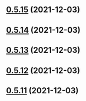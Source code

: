 ## [0.5.15](https://github.com/vegaprotocol/token-frontend/compare/0.5.14...0.5.15) (2021-12-03)



## [0.5.14](https://github.com/vegaprotocol/token-frontend/compare/0.5.13...0.5.14) (2021-12-03)



## [0.5.13](https://github.com/vegaprotocol/token-frontend/compare/0.5.12...0.5.13) (2021-12-03)



## [0.5.12](https://github.com/vegaprotocol/token-frontend/compare/0.5.11...0.5.12) (2021-12-03)



## [0.5.11](https://github.com/vegaprotocol/token-frontend/compare/0.5.10...0.5.11) (2021-12-03)



